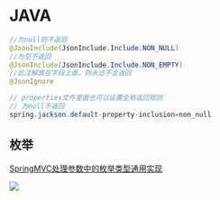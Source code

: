 # JAVA

```java
//为null则不返回
@JsonInclude(JsonInclude.Include.NON_NULL)
//为空不返回
@JsonInclude(JsonInclude.Include.NON_EMPTY)  
//此注解放在字段上面，则永远不会返回
@JsonIgnore

// properties文件里面也可以设置全局返回规则
// 为null不返回
spring.jackson.default-property-inclusion=non_null
```

## 枚举

[SpringMVC处理参数中的枚举类型通用实现](https://www.cnblogs.com/caizhiqin/p/10000649.html?ivk_sa=1024320u)

![](https://sparkclick-1256587996.cos.ap-chengdu.myqcloud.com/Test/WX20240205-022728.png)


